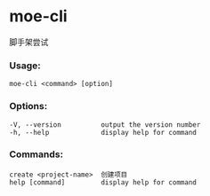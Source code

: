 <!--
 * @Author: losting
 * @Date: 2022-04-01 17:48:54
 * @LastEditTime: 2022-05-12 18:39:24
 * @LastEditors: losting
 * @Description: 
 * @FilePath: \moe-cli\README.md
-->
# moe-cli
脚手架尝试
### Usage:
``` shell
moe-cli <command> [option]
```

### Options:
``` shell
-V, --version          output the version number
-h, --help             display help for command
```

### Commands:
``` shell
create <project-name>  创建项目
help [command]         display help for command
```
